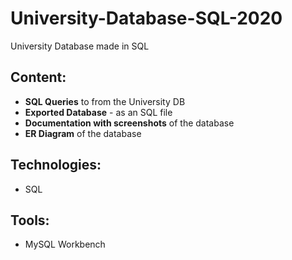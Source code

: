# University-Database-SQL-2020
University Database made in SQL

## Content:
- **SQL Queries** to from the University DB
- **Exported Database** - as an SQL file
- **Documentation with screenshots** of the database
- **ER Diagram** of the database

## Technologies:
- SQL

## Tools:
- MySQL Workbench
